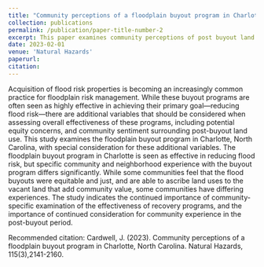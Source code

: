 ```yaml
---
title: "Community perceptions of a floodplain buyout program in Charlotte, North Carolina"
collection: publications
permalink: /publication/paper-title-number-2
excerpt: This paper examines community perceptions of post buyout land use in Charlotte, North Carolina
date: 2023-02-01
venue: 'Natural Hazards'
paperurl: 
citation: 
---
```

Acquisition of flood risk properties is becoming an increasingly common practice for floodplain risk management. While these buyout programs are often seen as highly effective in achieving their primary goal—reducing flood risk—there are additional variables that should be considered when assessing overall effectiveness of these programs, including potential equity concerns, and community sentiment surrounding post-buyout land use. This study examines the floodplain buyout program in Charlotte, North Carolina, with special consideration for these additional variables. The floodplain buyout program in Charlotte is seen as effective in reducing flood risk, but specific community and neighborhood experience with the buyout program differs significantly. While some communities feel that the flood buyouts were equitable and just, and are able to ascribe land uses to the vacant land that add community value, some communities have differing experiences. The study indicates the continued importance of community-specific examination of the effectiveness of recovery programs, and the importance of continued consideration for community experience in the post-buyout period. 

Recommended citation: Cardwell, J. (2023). Community perceptions of a floodplain buyout program in Charlotte, North Carolina. Natural Hazards, 115(3),2141-2160.
